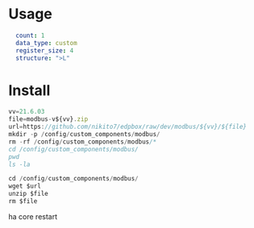 # Usage

```yaml
  count: 1
  data_type: custom
  register_size: 4
  structure: ">L"
```

# Install

```js
vv=21.6.03
file=modbus-v${vv}.zip
url=https://github.com/nikito7/edpbox/raw/dev/modbus/${vv}/${file}
mkdir -p /config/custom_components/modbus/
rm -rf /config/custom_components/modbus/*
cd /config/custom_components/modbus/
pwd
ls -la
```

```js
cd /config/custom_components/modbus/
wget $url
unzip $file
rm $file
```

ha core restart
